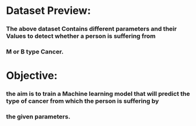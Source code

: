 # Dataset Preview:
### The above dataset Contains different parameters and their Values to detect whether a person is suffering from
### M or B type Cancer.

# Objective:
### the aim is to train a Machine learning model that will predict the type of cancer from which the person is suffering by 
### the given parameters.
